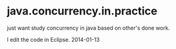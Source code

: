 java.concurrency.in.practice
============================
just want study concurrency in java based on other's done work.

I edit the code in Eclipse. 2014-01-13
